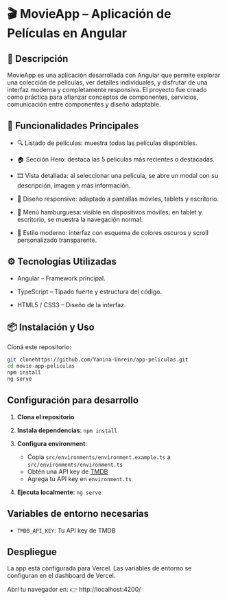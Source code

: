 # 🎬 MovieApp – Aplicación de Películas en Angular

## 📖 Descripción

MovieApp es una aplicación desarrollada con Angular que permite explorar una colección de películas, ver detalles individuales, y disfrutar de una interfaz moderna y completamente responsiva.
El proyecto fue creado como práctica para afianzar conceptos de componentes, servicios, comunicación entre componentes y diseño adaptable.

## 🚀 Funcionalidades Principales

- 🔍 Listado de películas: muestra todas las películas disponibles.

- 🏠 Sección Hero: destaca las 5 películas más recientes o destacadas.

- 🎞️ Vista detallada: al seleccionar una película, se abre un modal con su descripción, imagen y más información.

- 📱 Diseño responsive: adaptado a pantallas móviles, tablets y escritorio.

- 🍔 Menú hamburguesa: visible en dispositivos móviles; en tablet y escritorio, se muestra la navegación normal.

- 🌙 Estilo moderno: interfaz con esquema de colores oscuros y scroll personalizado transparente.

## ⚙️ Tecnologías Utilizadas

- Angular – Framework principal.

- TypeScript – Tipado fuerte y estructura del código.

- HTML5 / CSS3 – Diseño de la interfaz.

## 📦 Instalación y Uso

Cloná este repositorio:
```bash
git clonehttps://github.com/Yanina-Unrein/app-peliculas.git
cd movie-app-peliculas
npm install
ng serve
```

## Configuración para desarrollo

1. **Clona el repositorio**
2. **Instala dependencias**: `npm install`
3. **Configura environment**:
   - Copia `src/environments/environment.example.ts` a `src/environments/environment.ts`
   - Obtén una API key de [TMDB](https://www.themoviedb.org/settings/api)
   - Agrega tu API key en `environment.ts`

4. **Ejecuta localmente**: `ng serve`

## Variables de entorno necesarias

- `TMDB_API_KEY`: Tu API key de TMDB

## Despliegue

La app está configurada para Vercel. Las variables de entorno se configuran en el dashboard de Vercel.

Abrí tu navegador en:
👉 http://localhost:4200/